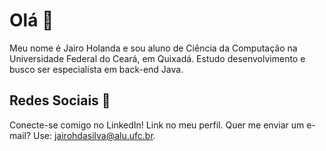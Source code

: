 # Olá 👋
Meu nome é Jairo Holanda e sou aluno de Ciência da Computação na Universidade Federal do Ceará, em Quixadá. Estudo desenvolvimento e busco ser especialista em back-end Java.

## Redes Sociais 👥
Conecte-se comigo no LinkedIn! Link no meu perfil. Quer me enviar um e-mail? Use: [jairohdasilva@alu.ufc.br](mailto:jairohdasilva@alu.ufc.br).
